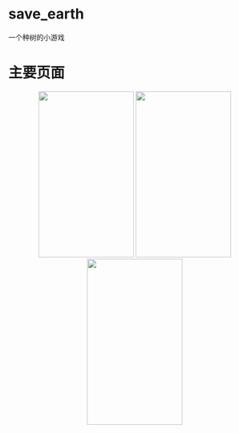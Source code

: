 # save_earth

一个种树的小游戏

# 主要页面

<div align="center">
<img src="https://ws3.sinaimg.cn/large/006tKfTcly1g0k2cf0yy4j30ku110770.jpg" height="330" width="190" >

<img src="https://ws3.sinaimg.cn/large/006tKfTcly1g0k2ciixppj30ko110dj1.jpg" height="330" width="190" >

<img src="https://ws2.sinaimg.cn/large/006tKfTcly1g0k2clnp4yj30ko110n07.jpg" height="330" width="190" >

 </div>
